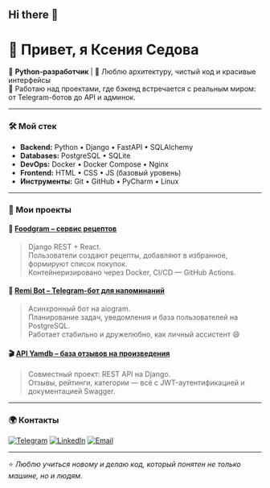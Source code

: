 ## Hi there 👋

# 👋 Привет, я Ксения Седова  

🚀 **Python-разработчик** | 🧠 Люблю архитектуру, чистый код и красивые интерфейсы  
📍 Работаю над проектами, где бэкенд встречается с реальным миром: от Telegram-ботов до API и админок.  

---

### 🛠️ Мой стек
- **Backend:** Python • Django • FastAPI • SQLAlchemy  
- **Databases:** PostgreSQL • SQLite  
- **DevOps:** Docker • Docker Compose • Nginx  
- **Frontend:** HTML • CSS • JS (базовый уровень)  
- **Инструменты:** Git • GitHub • PyCharm • Linux  

---

### 💼 Мои проекты

#### 🍔 [Foodgram – сервис рецептов](https://github.com/KseniiaSedova/foodgram-project-react)
> Django REST + React.  
> Пользователи создают рецепты, добавляют в избранное, формируют список покупок.  
> Контейнеризировано через Docker, CI/CD — GitHub Actions.

#### 🤖 [Remi Bot – Telegram-бот для напоминаний](https://github.com/KseniiaSedova/remi_bot)
> Асинхронный бот на aiogram.  
> Планирование задач, уведомления и база пользователей на PostgreSQL.  
> Работает стабильно и дружелюбно, как личный ассистент 😄

#### 🎬 [API Yamdb – база отзывов на произведения](https://github.com/svtplv/api_yamdb)
> Совместный проект: REST API на Django.  
> Отзывы, рейтинги, категории — всё с JWT-аутентификацией и документацией Swagger.  

---



### 🌍 Контакты

[![Telegram](https://img.shields.io/badge/Telegram-@KseniiaSedova-blue?style=for-the-badge&logo=telegram)](https://t.me/KseniiaSedova)
[![LinkedIn](https://img.shields.io/badge/LinkedIn-Kseniia_Sedova-blue?style=for-the-badge&logo=linkedin)](https://linkedin.com)
[![Email](https://img.shields.io/badge/Email-ksenia@example.com-red?style=for-the-badge&logo=gmail)](mailto:ksenia@example.com)

---

⭐️ *Люблю учиться новому и делаю код, который понятен не только машине, но и людям.*
